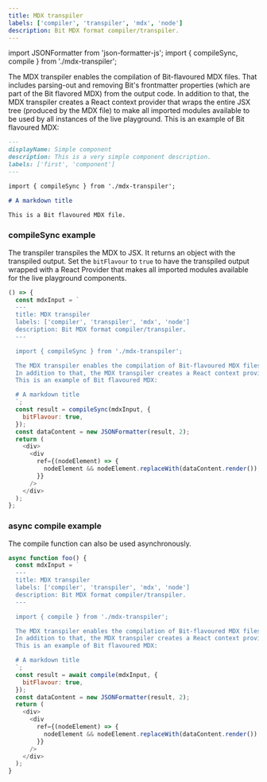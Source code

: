 ```yaml
---
title: MDX transpiler
labels: ['compiler', 'transpiler', 'mdx', 'node']
description: Bit MDX format compiler/transpiler.
---
```


import JSONFormatter from 'json-formatter-js';
import { compileSync, compile } from './mdx-transpiler';

The MDX transpiler enables the compilation of Bit-flavoured MDX files. That includes parsing-out and removing Bit's frontmatter properties (which are part of the Bit flavored MDX) from the output code.
In addition to that, the MDX transpiler creates a React context provider that wraps the entire JSX tree (produced by the MDX file) to make all imported modules available to be used by all instances of the live playground.
This is an example of Bit flavoured MDX:

```md
---
displayName: Simple component
description: This is a very simple component description.
labels: ['first', 'component']
---

import { compileSync } from './mdx-transpiler';

# A markdown title

This is a Bit flavoured MDX file.
```

### compileSync example

The transpiler transpiles the MDX to JSX. It returns an object with the transpiled output.
Set the `bitFlavour` to `true` to have the transpiled output wrapped with a React Provider that makes all imported modules available for the live playground components.

```js live
() => {
  const mdxInput = `
  ---
  title: MDX transpiler
  labels: ['compiler', 'transpiler', 'mdx', 'node']
  description: Bit MDX format compiler/transpiler.
  ---

  import { compileSync } from './mdx-transpiler';

  The MDX transpiler enables the compilation of Bit-flavoured MDX files. That includes parsing-out and removing Bit's frontmatter properties (which are part of the Bit flavored MDX) from the output code.
  In addition to that, the MDX transpiler creates a React context provider that wraps the entire JSX tree (produced by the MDX file) to make all imported modules available to be used by all instances of the live playground.
  This is an example of Bit flavoured MDX:

  # A markdown title
  `;
  const result = compileSync(mdxInput, {
    bitFlavour: true,
  });
  const dataContent = new JSONFormatter(result, 2);
  return (
    <div>
      <div
        ref={(nodeElement) => {
          nodeElement && nodeElement.replaceWith(dataContent.render());
        }}
      />
    </div>
  );
};
```

### async compile example

The compile function can also be used asynchronously.

```js
async function foo() {
  const mdxInput = `
  ---
  title: MDX transpiler
  labels: ['compiler', 'transpiler', 'mdx', 'node']
  description: Bit MDX format compiler/transpiler.
  ---

  import { compile } from './mdx-transpiler';

  The MDX transpiler enables the compilation of Bit-flavoured MDX files. That includes parsing-out and removing Bit's frontmatter properties (which are part of the Bit flavored MDX) from the output code.
  In addition to that, the MDX transpiler creates a React context provider that wraps the entire JSX tree (produced by the MDX file) to make all imported modules available to be used by all instances of the live playground.
  This is an example of Bit flavoured MDX:

  # A markdown title
  `;
  const result = await compile(mdxInput, {
    bitFlavour: true,
  });
  const dataContent = new JSONFormatter(result, 2);
  return (
    <div>
      <div
        ref={(nodeElement) => {
          nodeElement && nodeElement.replaceWith(dataContent.render());
        }}
      />
    </div>
  );
}
```
